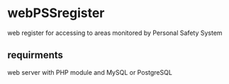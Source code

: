 # webPSSregister
web register for accessing to areas monitored by Personal Safety System

## requirments
web server with PHP module and MySQL or PostgreSQL
